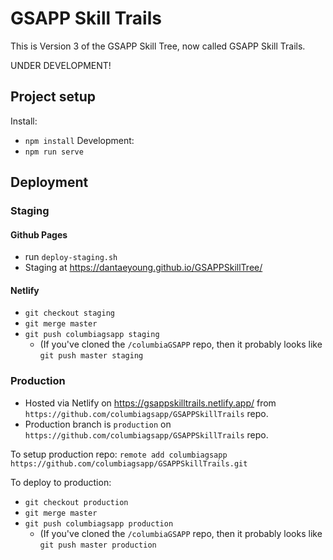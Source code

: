 # GSAPP Skill Trails

This is Version 3 of the GSAPP Skill Tree, now called GSAPP Skill Trails. 

UNDER DEVELOPMENT!

## Project setup

Install:
- `npm install`
Development:
- `npm run serve`

## Deployment

### Staging

#### Github Pages
- run `deploy-staging.sh`
- Staging at https://dantaeyoung.github.io/GSAPPSkillTree/

#### Netlify
- `git checkout staging`
- `git merge master`
- `git push columbiagsapp staging`
  - (If you've cloned the `/columbiaGSAPP` repo, then it probably looks like `git push master staging`


### Production

- Hosted via Netlify on https://gsappskilltrails.netlify.app/ from `https://github.com/columbiagsapp/GSAPPSkillTrails` repo.
- Production branch is `production` on `https://github.com/columbiagsapp/GSAPPSkillTrails` repo.

To setup production repo: `remote add columbiagsapp https://github.com/columbiagsapp/GSAPPSkillTrails.git` 

To deploy to production:
- `git checkout production`
- `git merge master`
- `git push columbiagsapp production`
  - (If you've cloned the `/columbiaGSAPP` repo, then it probably looks like `git push master production`

